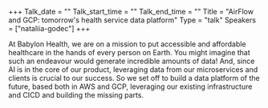+++
Talk_date = ""
Talk_start_time = ""
Talk_end_time = ""
Title = "AirFlow and GCP: tomorrow's health service data platform"
Type = "talk"
Speakers = ["nataliia-godec"]
+++

At Babylon Health, we are on a mission to put accessible and affordable healthcare in the hands of every person on Earth. You might imagine that such an endeavour would generate incredible amounts of data! And, since AI is in the core of our product, leveraging data from our microservices and clients is crucial to our success. So we set off to build a data platform of the future, based both in AWS and GCP, leveraging our existing infrastructure and CICD and building the missing parts. 
